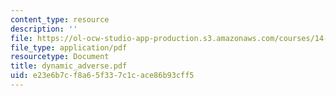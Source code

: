 ```yaml
---
content_type: resource
description: ''
file: https://ol-ocw-studio-app-production.s3.amazonaws.com/courses/14-129-advanced-contract-theory-spring-2005/e23e6b7cf8a65f337c1cace86b93cff5_dynamic_adverse.pdf
file_type: application/pdf
resourcetype: Document
title: dynamic_adverse.pdf
uid: e23e6b7c-f8a6-5f33-7c1c-ace86b93cff5
---
```

